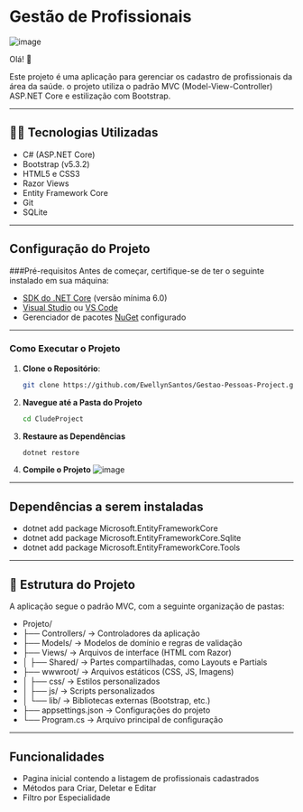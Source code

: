 # Gestão de Profissionais

![image](https://github.com/user-attachments/assets/dbe535f9-3e4e-49d0-b7ac-eece3c6604b9)

Olá! 👋

Este projeto é uma aplicação para gerenciar os cadastro de profissionais da área da saúde. o projeto utiliza o padrão MVC (Model-View-Controller)
ASP.NET Core e estilização com Bootstrap.

---

## 🧑‍💻 Tecnologias Utilizadas
- C# (ASP.NET Core)
- Bootstrap (v5.3.2)
- HTML5 e CSS3
- Razor Views
- Entity Framework Core
- Git
- SQLite

---

## Configuração do Projeto

###Pré-requisitos
Antes de começar, certifique-se de ter o seguinte instalado em sua máquina:
- [SDK do .NET Core](https://dotnet.microsoft.com/download) (versão mínima 6.0)
- [Visual Studio](https://visualstudio.microsoft.com/) ou [VS Code](https://code.visualstudio.com/)
- Gerenciador de pacotes [NuGet](https://www.nuget.org/) configurado

---

### Como Executar o Projeto
1. **Clone o Repositório**:
   ```bash
   git clone https://github.com/EwellynSantos/Gestao-Pessoas-Project.git

2. **Navegue até a Pasta do Projeto**
   ```bash
   cd CludeProject

3. **Restaure as Dependências**
   ```bash
   dotnet restore

4. **Compile o Projeto**
![image](https://github.com/user-attachments/assets/e2339e30-2668-49fc-985d-1ab9396351be)

---
## Dependências a serem instaladas

- dotnet add package Microsoft.EntityFrameworkCore
- dotnet add package Microsoft.EntityFrameworkCore.Sqlite
- dotnet add package Microsoft.EntityFrameworkCore.Tools

---

## 📂 Estrutura do Projeto
A aplicação segue o padrão MVC, com a seguinte organização de pastas:

- Projeto/
- ├── Controllers/        -> Controladores da aplicação
- ├── Models/             -> Modelos de domínio e regras de validação
- ├── Views/              -> Arquivos de interface (HTML com Razor)
- │   ├── Shared/         -> Partes compartilhadas, como Layouts e Partials
- ├── wwwroot/            -> Arquivos estáticos (CSS, JS, Imagens)
- │   ├── css/            -> Estilos personalizados
- │   ├── js/             -> Scripts personalizados
- │   └── lib/            -> Bibliotecas externas (Bootstrap, etc.)
- ├── appsettings.json    -> Configurações do projeto
- └── Program.cs          -> Arquivo principal de configuração

---

## Funcionalidades
- Pagina inicial contendo a listagem de profissionais cadastrados
- Métodos para Criar, Deletar e Editar
- Filtro por Especialidade
  







